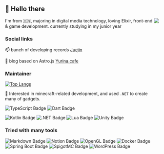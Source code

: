 ## 👋 Hello there

<img align="right" src="https://count.getloli.com/get/@:Nesb01t?theme=rule34">

I'm from 🇨🇳, majoring in digital media technology, loving Elixir, front-end & game development. currently studying in my junior year

### Social links

📫 bunch of developing records [Juejin](https://juejin.cn/user/1128536414880599)

🔬 blog based on Astro.js [Yurina.cafe](https://yurina.cafe/)

### Maintainer 

[![Top Langs](https://github-readme-stats.vercel.app/api/top-langs/?username=nesb01t&layout=compact&hide=c,css,html&theme=dark)](https://github.com/nesb01t/github-readme-stats)

🌿 Interested in minecraft-related development, and used `.NET` to create many of gadgets.

![TypeScript Badge](https://img.shields.io/badge/TypeScript-3178C6?logo=typescript&logoColor=fff&style=for-the-badge)
![Dart Badge](https://img.shields.io/badge/Dart-0175C2?logo=dart&logoColor=fff&style=for-the-badge)

![Kotlin Badge](https://img.shields.io/badge/Kotlin-7F52FF?logo=kotlin&logoColor=fff&style=for-the-badge)
![.NET Badge](https://img.shields.io/badge/.NET-512BD4?logo=dotnet&logoColor=fff&style=for-the-badge)
![Lua Badge](https://img.shields.io/badge/Lua-2C2D72?logo=lua&logoColor=fff&style=for-the-badge)
![Unity Badge](https://img.shields.io/badge/Unity-000?logo=unity&logoColor=fff&style=for-the-badge)

### Tried with many tools

![Markdown Badge](https://img.shields.io/badge/Markdown-000?logo=markdown&logoColor=fff&style=for-the-badge)
![Notion Badge](https://img.shields.io/badge/Notion-000?logo=notion&logoColor=fff&style=for-the-badge)
![OpenGL Badge](https://img.shields.io/badge/OpenGL-5586A4?logo=opengl&logoColor=fff&style=for-the-badge)
![Docker Badge](https://img.shields.io/badge/Docker-2496ED?logo=docker&logoColor=fff&style=for-the-badge)
![Spring Boot Badge](https://img.shields.io/badge/Spring%20Boot-6DB33F?logo=springboot&logoColor=fff&style=for-the-badge)
![SpigotMC Badge](https://img.shields.io/badge/SpigotMC-ED8106?logo=spigotmc&logoColor=fff&style=for-the-badge)
![WordPress Badge](https://img.shields.io/badge/WordPress-21759B?logo=wordpress&logoColor=fff&style=for-the-badge)

